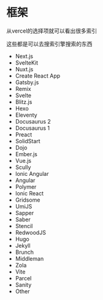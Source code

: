 # 框架

从vercel的选择项就可以看出很多索引

这些都是可以去搜索引擎搜索的东西

- Next.js
- SvelteKit
- Nuxt.js
- Create React App
- Gatsby.js
- Remix
- Svelte
- Blitz.js
- Hexo
- Eleventy
- Docusaurus 2
- Docusaurus 1
- Preact
- SolidStart
- Dojo
- Ember.js
- Vue.js
- Scully
- lonic Angular
- Angular
- Polymer
- lonic React
- Gridsome
- UmiJS
- Sapper
- Saber
- Stencil
- RedwoodJS
- Hugo
- Jekyll
- Brunch
- Middleman
- Zola
- Vite
- Parcel
- Sanity
- Other